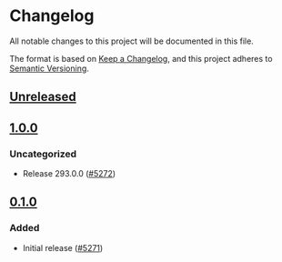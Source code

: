 # Changelog

All notable changes to this project will be documented in this file.

The format is based on [Keep a Changelog](https://keepachangelog.com/en/1.0.0/),
and this project adheres to [Semantic Versioning](https://semver.org/spec/v2.0.0.html).

## [Unreleased]

## [1.0.0]

### Uncategorized

- Release 293.0.0 ([#5272](https://github.com/MetaMask/core/pull/5272))

## [0.1.0]

### Added

- Initial release ([#5271](https://github.com/MetaMask/core/pull/5271))

[Unreleased]: https://github.com/MetaMask/core/compare/@metamask/earn-controller@1.0.0...HEAD
[1.0.0]: https://github.com/MetaMask/core/compare/@metamask/earn-controller@0.1.0...@metamask/earn-controller@1.0.0
[0.1.0]: https://github.com/MetaMask/core/releases/tag/@metamask/earn-controller@0.1.0
